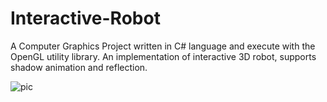 # Interactive-Robot

A Computer Graphics Project written in C# language and execute with the OpenGL utility library. An implementation of interactive 3D robot, supports shadow animation and reflection.


![pic](https://user-images.githubusercontent.com/53395640/71442888-8c98b700-2710-11ea-8f23-6068cccfd8e4.png)

